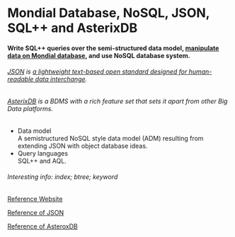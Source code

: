 # Mondial Database, NoSQL, JSON, SQL++ and AsterixDB
#### Write SQL++ queries over the semi-structured data model, [manipulate data on Mondial database](https://www.dbis.informatik.uni-goettingen.de/Mondial/), and use NoSQL database system.

###### [JSON](https://en.wikipedia.org/wiki/JSON) is [a lightweight text-based open standard designed for human-readable data interchange](https://courses.cs.washington.edu/courses/cse414/18au/lectures/lec12-json-sqlpp-small.pdf).
###### [AsterixDB](https://asterixdb.apache.org/docs/0.9.4/index.html) is a BDMS with a rich feature set that sets it apart from other Big Data platforms.
* Data model   
   A semistructured NoSQL style data model (ADM) resulting from extending JSON with object database ideas.  
* Query languages   
   SQL++ and AQL. 
###### Interesting info: index; btree; keyword 

[Reference Website](https://gitlab.cs.washington.edu/maas/cse414-2018au/blob/master/hw/hw5/hw5.md)

[Reference of JSON](https://courses.cs.washington.edu/courses/cse414/18au/lectures/lec12-json-sqlpp-small.pdf)

[Reference of AsteroxDB](https://asterixdb.apache.org/docs/0.9.4/index.html)
